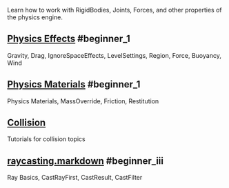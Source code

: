 Learn how to work with RigidBodies, Joints, Forces, and other properties of the physics engine.

 ## [Physics Effects](https://github.com/zeroengineteam/ZeroDocs/blob/master/zero_editor_documentation/tutorials/physics/physicseffects.markdown) #beginner_1 
Gravity, Drag, IgnoreSpaceEffects, LevelSettings, Region, Force, Buoyancy, Wind

 ## [Physics Materials](https://github.com/zeroengineteam/ZeroDocs/blob/master/zero_editor_documentation/tutorials/physics/physicsmaterials.markdown) #beginner_1 
Physics Materials, MassOverride, Friction, Restitution

 ## [Collision](https://github.com/zeroengineteam/ZeroDocs/blob/master/zero_editor_documentation/tutorials/physics/collision.markdown)
Tutorials for collision topics

 ## [raycasting.markdown](https://github.com/zeroengineteam/ZeroDocs/blob/master/zero_editor_documentation/tutorials/physics/raycasting.markdown) #beginner_iii 
Ray Basics, CastRayFirst, CastResult, CastFilter 

 